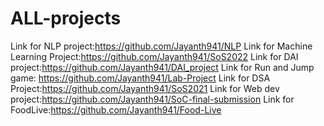 # ALL-projects
Link for NLP project:https://github.com/Jayanth941/NLP
Link for Machine Learning Project:https://github.com/Jayanth941/SoS2022
Link for DAI project:https://github.com/Jayanth941/DAI_project
Link for Run and Jump game: https://github.com/Jayanth941/Lab-Project
Link for DSA Project:https://github.com/Jayanth941/SoS2021
Link for Web dev project:https://github.com/Jayanth941/SoC-final-submission
Link for FoodLive:https://github.com/Jayanth941/Food-Live
